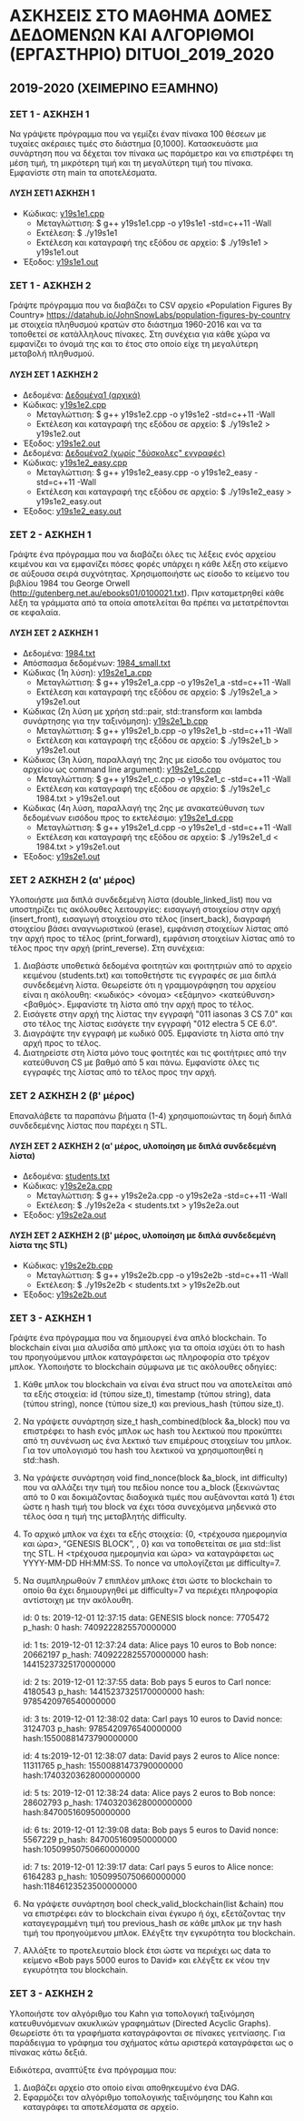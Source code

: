 # ΑΣΚΗΣΕΙΣ ΣΤΟ ΜΑΘΗΜΑ ΔΟΜΕΣ ΔΕΔΟΜΕΝΩΝ ΚΑΙ ΑΛΓΟΡΙΘΜΟΙ (ΕΡΓΑΣΤΗΡΙΟ) DITUOI_2019_2020

## 2019-2020 (ΧΕΙΜΕΡΙΝΟ ΕΞΑΜΗΝΟ)

### ΣΕΤ 1 - ΑΣΚΗΣΗ 1

Να γράψετε πρόγραμμα που να γεμίζει έναν πίνακα 100 θέσεων με τυχαίες ακέραιες τιμές στο διάστημα [0,1000]. Κατασκευάστε μια συνάρτηση που να δέχεται τον πίνακα ως παράμετρο και να επιστρέφει τη μέση τιμή, τη μικρότερη τιμή και τη μεγαλύτερη τιμή του πίνακα. Εμφανίστε στη main τα αποτελέσματα.

#### ΛΥΣΗ ΣΕΤ1 ΑΣΚΗΣΗ 1

- Κώδικας: [y19s1e1.cpp](./y19s1e1.cpp)
  - Μεταγλώττιση: $ g++ y19s1e1.cpp -o y19s1e1 -std=c++11 -Wall
  - Εκτέλεση: $ ./y19s1e1
  - Εκτέλεση και καταγραφή της εξόδου σε αρχείο: $ ./y19s1e1 > y19s1e1.out
- Έξοδος: [y19s1e1.out](./y19s1e1.out)

### ΣΕΤ 1 - ΑΣΚΗΣΗ 2

Γράψτε πρόγραμμα που να διαβάζει το CSV αρχείο «Population Figures By Country» <https://datahub.io/JohnSnowLabs/population-figures-by-country> με στοιχεία πληθυσμού κρατών στο διάστημα 1960-2016 και να τα τοποθετεί σε κατάλληλους πίνακες. Στη συνέχεια για κάθε χώρα να εμφανίζει το όνομά της και το έτος στο οποίο είχε τη μεγαλύτερη μεταβολή πληθυσμού.

#### ΛΥΣΗ ΣΕΤ 1 ΑΣΚΗΣΗ 2

- Δεδομένα: [Δεδομένα1 (αρχικά)](./population-figures-by-country-csv_csv.csv)
- Κώδικας: [y19s1e2.cpp](./y19s1e2.cpp)
  - Μεταγλώττιση: $ g++ y19s1e2.cpp -o y19s1e2 -std=c++11 -Wall
  - Εκτέλεση και καταγραφή της εξόδου σε αρχείο: $ ./y19s1e2 > y19s1e2.out
- Έξοδος: [y19s1e2.out](./y19s1e2.out)
- Δεδομένα: [Δεδομένα2 (χωρίς "δύσκολες" εγγραφές)](./population-figures-easy.csv)
- Κώδικας: [y19s1e2_easy.cpp](./y19s1e2_easy.cpp)
  - Μεταγλώττιση: $ g++ y19s1e2_easy.cpp -o y19s1e2_easy -std=c++11 -Wall
  - Εκτέλεση και καταγραφή της εξόδου σε αρχείο: $ ./y19s1e2_easy > y19s1e2_easy.out
- Έξοδος: [y19s1e2_easy.out](./y19s1e2_easy.out)

### ΣΕΤ 2 - ΑΣΚΗΣΗ 1

Γράψτε ένα πρόγραμμα που να διαβάζει όλες τις λέξεις ενός αρχείου κειμένου και να εμφανίζει πόσες φορές υπάρχει η κάθε λέξη στο κείμενο σε αύξουσα σειρά συχνότητας. Χρησιμοποιήστε ως είσοδο το κείμενο του βιβλίου 1984 του George Orwell (http://gutenberg.net.au/ebooks01/0100021.txt). Πριν καταμετρηθεί κάθε λέξη τα γράμματα από τα οποία αποτελείται θα πρέπει να μετατρέπονται σε κεφαλαία.

#### ΛΥΣΗ ΣΕΤ 2 ΑΣΚΗΣΗ 1

- Δεδομένα: [1984.txt](./1984.txt)
- Απόσπασμα δεδομένων: [1984_small.txt](./1984_small.txt)
- Κώδικας (1η λύση): [y19s2e1_a.cpp](./y19s2e1_a.cpp)
  - Μεταγλώττιση: $ g++ y19s2e1_a.cpp -o y19s2e1_a -std=c++11 -Wall
  - Εκτέλεση και καταγραφή της εξόδου σε αρχείο: $ ./y19s2e1_a > y19s2e1.out
- Κώδικας (2η λύση με χρήση std::pair, std::transform και lambda συνάρτησης για την ταξινόμηση): [y19s2e1_b.cpp](./y19s2e1_b.cpp)
  - Μεταγλώττιση: $ g++ y19s2e1_b.cpp -o y19s2e1_b -std=c++11 -Wall
  - Εκτέλεση και καταγραφή της εξόδου σε αρχείο: $ ./y19s2e1_b > y19s2e1.out
- Κώδικας (3η λύση, παραλλαγή της 2ης με είσοδο του ονόματος του αρχείου ως command line argument): [y19s2e1_c.cpp](./y19s2e1_c.cpp)
  - Μεταγλώττιση: $ g++ y19s2e1_c.cpp -o y19s2e1_c -std=c++11 -Wall
  - Εκτέλεση και καταγραφή της εξόδου σε αρχείο: $ ./y19s2e1_c 1984.txt > y19s2e1.out
- Κώδικας (4η λύση, παραλλαγή της 2ης με ανακατεύθυνση των δεδομένων εισόδου προς το εκτελέσιμο: [y19s2e1_d.cpp](./y19s2e1_d.cpp)
  - Μεταγλώττιση: $ g++ y19s2e1_d.cpp -o y19s2e1_d -std=c++11 -Wall
  - Εκτέλεση και καταγραφή της εξόδου σε αρχείο: $ ./y19s2e1_d < 1984.txt > y19s2e1.out
- Έξοδος: [y19s2e1.out](./y19s2e1.out)

### ΣΕΤ 2 ΑΣΚΗΣΗ 2 (α' μέρος)

Υλοποιήστε μια διπλά συνδεδεμένη λίστα (double_linked_list) που να υποστηρίζει τις ακόλουθες λειτουργίες: εισαγωγή στοιχείου στην αρχή (insert_front), εισαγωγή στοιχείου στο τέλος (insert_back), διαγραφή στοιχείου βάσει αναγνωριστικού (erase), εμφάνιση στοιχείων λίστας από την αρχή προς το τέλος (print_forward), εμφάνιση στοιχείων λίστας από το τέλος προς την αρχή (print_reverse). Στη συνέχεια:

1. Διαβάστε υποθετικά δεδομένα φοιτητών και φοιτητριών από το αρχείο κειμένου (students.txt) και τοποθετήστε τις εγγραφές σε μια διπλά συνδεδεμένη λίστα. Θεωρείστε ότι η γραμμογράφηση του αρχείου είναι η ακόλουθη: <κωδικός> <όνομα> <εξάμηνο> <κατεύθυνση> <βαθμός>. Εμφανίστε τη λίστα από την αρχή προς το τέλος.
2. Εισάγετε στην αρχή της λίστας την εγγραφή "011 iasonas 3 CS 7.0" και στο τέλος της λίστας εισάγετε την εγγραφή "012 electra  5 CE 6.0".
3. Διαγράψτε την εγγραφή με κωδικό 005. Εμφανίστε τη λίστα από την αρχή προς το τέλος.
4. Διατηρείστε στη λίστα μόνο τους φοιτητές και τις φοιτήτριες από την κατεύθυνση CS με βαθμό από 5 και πάνω. Εμφανίστε όλες τις εγγραφές της λίστας από το τέλος προς την αρχή.

### ΣΕΤ 2 ΑΣΚΗΣΗ 2 (β' μέρος)

Επαναλάβετε τα παραπάνω βήματα (1-4) χρησιμοποιώντας τη δομή διπλά συνδεδεμένης λίστας που παρέχει η STL.

#### ΛΥΣΗ ΣΕΤ 2 ΑΣΚΗΣΗ 2 (α' μέρος, υλοποίηση με διπλά συνδεδεμένη λίστα)

- Δεδομένα: [students.txt](./students.txt)
- Κώδικας: [y19s2e2a.cpp](./y19s2e2a.cpp)
  - Μεταγλώττιση: $ g++ y19s2e2a.cpp -o y19s2e2a -std=c++11 -Wall
  - Εκτέλεση: $ ./y19s2e2a < students.txt > y19s2e2a.out
- Έξοδος: [y19s2e2a.out](./y19s2e2a.out)

#### ΛΥΣΗ ΣΕΤ 2 ΑΣΚΗΣΗ 2 (β' μέρος, υλοποίηση με διπλά συνδεδεμένη λίστα της STL)

- Κώδικας: [y19s2e2b.cpp](./y19s2e2b.cpp)
  - Μεταγλώττιση: $ g++ y19s2e2b.cpp -o y19s2e2b -std=c++11 -Wall
  - Εκτέλεση: $ ./y19s2e2b < students.txt > y19s2e2b.out
- Έξοδος: [y19s2e2b.out](./y19s2e2b.out)

### ΣΕΤ 3 - ΑΣΚΗΣΗ 1

Γράψτε ένα πρόγραμμα που να δημιουργεί ένα απλό blockchain. Το blockchain είναι μια αλυσίδα από μπλοκς για τα οποία ισχύει ότι το hash του προηγούμενου μπλοκ καταγράφεται ως πληροφορία στο τρέχον μπλοκ. Υλοποιήστε το blockchain σύμφωνα με τις ακόλουθες οδηγίες:

1. Κάθε μπλοκ του blockchain να είναι ένα struct που να αποτελείται από τα εξής στοιχεία: id (τύπου size_t), timestamp (τύπου string), data (τύπου string), nonce (τύπου size_t) και previous_hash (τύπου size_t). 
2. Να γράψετε συνάρτηση size_t hash_combined(block &a_block)  που να επιστρέφει το hash ενός μπλοκ ως hash του λεκτικού που προκύπτει από τη συνένωση ως ένα λεκτικό των επιμέρους στοιχείων του μπλοκ. Για τον υπολογισμό του hash του λεκτικού να χρησιμοποιηθεί η std::hash.
3. Να γράψετε συνάρτηση void find_nonce(block &a_block, int difficulty) που να αλλάζει την τιμή του πεδίου nonce του a_block (ξεκινώντας από το 0 και δοκιμάζοντας διαδοχικά τιμές που αυξάνονται κατά 1) έτσι ώστε η hash τιμή του block να έχει τόσα συνεχόμενα μηδενικά στο τέλος όσα η τιμή της μεταβλητής difficulty.
4. Το αρχικό μπλοκ να έχει τα εξής στοιχεία: {0, <τρέχουσα ημερομηνία και ώρα>, “GENESIS BLOCK”, <nonce>, 0} και να τοποθετείται σε μια std::list της STL. Η <τρέχουσα ημερομηνία και ώρα> να καταγράφεται ως YYYY-MM-DD HH:MM:SS. Το nonce να υπολογίζεται με difficulty=7.
5. Να συμπληρωθούν 7 επιπλέον μπλοκς έτσι ώστε το blockchain το οποίο θα έχει δημιουργηθεί με difficulty=7 να περιέχει πληροφορία αντίστοιχη με την ακόλουθη.

    id: 0 
    ts: 2019-12-01 12:37:15 
    data: GENESIS block 
    nonce: 7705472
    p_hash: 0
    hash: 7409222825570000000

    id: 1 
    ts: 2019-12-01 12:37:24 
    data: Alice pays 10 euros to Bob 
    nonce: 20662197 
    p_hash: 7409222825570000000 
    hash: 14415237325170000000

    id: 2 
    ts: 2019-12-01 12:37:55 
    data: Bob pays 5 euros to Carl 
    nonce: 4180543 
    p_hash: 14415237325170000000 
    hash: 9785420976540000000

    id: 3 
    ts: 2019-12-01 12:38:02 
    data: Carl pays 10 euros to David 
    nonce: 3124703 
    p_hash: 9785420976540000000 
    hash:15500881473790000000

    id: 4 ts:2019-12-01 12:38:07 
    data: David pays 2 euros to Alice 
    nonce: 11311765 
    p_hash: 15500881473790000000 
    hash:17403203628000000000

    id: 5 
    ts: 2019-12-01 12:38:24 
    data: Alice pays 2 euros to Bob 
    nonce: 28602793 
    p_hash: 17403203628000000000 
    hash:847005160950000000

    id: 6 
    ts: 2019-12-01 12:39:08 
    data: Bob pays 5 euros to David 
    nonce: 5567229 
    p_hash: 847005160950000000 
    hash:10509950750660000000

    id: 7 
    ts: 2019-12-01 12:39:17 
    data: Carl pays 5 euros to Alice 
    nonce: 6164283 
    p_hash: 10509950750660000000 
    hash:11846123523500000000

6. Να γράψετε συνάρτηση bool check_valid_blockchain(list<block> &chain) που να επιστρέφει εάν το blockchain είναι έγκυρο ή όχι, εξετάζοντας την καταγεγραμμένη τιμή του previous_hash σε κάθε μπλοκ  με την hash τιμή του προηγούμενου μπλοκ. Ελέγξτε την εγκυρότητα του blockchain.
7. Αλλάξτε το προτελευταίο block έτσι ώστε να περιέχει ως data το κείμενο «Bob pays 5000 euros to David» και ελέγξτε εκ νέου την εγκυρότητα του blockchain.

### ΣΕΤ 3 - ΑΣΚΗΣΗ 2

Υλοποιήστε τον αλγόριθμο του Kahn  για τοπολογική ταξινόμηση κατευθυνόμενων ακυκλικών γραφημάτων (Directed Acyclic Graphs). Θεωρείστε ότι τα γραφήματα καταγράφονται σε πίνακες γειτνίασης. Για παράδειγμα το γράφημα του σχήματος κάτω αριστερά καταγράφεται ως  ο πίνακας κάτω δεξιά.



Ειδικότερα, αναπτύξτε ένα πρόγραμμα που:

1. Διαβάζει αρχείο στο οποίο είναι αποθηκευμένο ένα DAG.
2. Εφαρμόζει τον αλγόριθμο τοπολογικής ταξινόμησης του Kahn και καταγράφει τα αποτελέσματα σε αρχείο.

